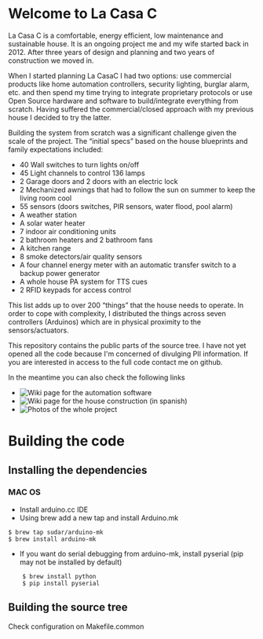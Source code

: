 # Welcome to La Casa C
La Casa C is a comfortable, energy efficient, low maintenance and sustainable house. It is an ongoing project me and my wife started back in 2012. After three years of design and planning and two years of construction we moved in.

When I started planning La CasaC I had two options: use commercial products like home automation controllers, security lighting, burglar alarm, etc. and then spend my time trying to integrate proprietary protocols or use Open Source hardware and software to build/integrate everything from scratch. Having suffered the commercial/closed approach with my previous house I decided to try the latter.

Building the system from scratch was a significant challenge given the scale of the project. The “initial specs” based on the house blueprints and family expectations included:

- 40 Wall switches to turn lights on/off
- 45 Light channels to control 136 lamps
- 2 Garage doors and 2 doors with an electric lock
- 2 Mechanized awnings that had to follow the sun on summer to keep the living room cool
- 55 sensors (doors switches, PIR sensors, water flood, pool alarm)
- A weather station 
- A solar water heater
- 7 indoor air conditioning units
- 2 bathroom heaters and 2 bathroom fans
- A kitchen range
- 8 smoke detectors/air quality sensors
- A four channel energy meter with an automatic transfer switch to a backup power generator
- A whole house PA system for TTS cues
- 2 RFID keypads for access control

This list adds up to over 200 “things” that the house needs to operate. In order to cope with complexity, I distributed the things across seven controllers (Arduinos) which are in physical proximity to the sensors/actuators. 

This repository contains the public parts of the source tree. I have not yet opened all the code because I'm concerned of divulging PII information. If you are interested in access to the full code contact me on github.

In the meantime you can also check the following links
* ![Wiki page for the automation software](http://cat101.bitbucket.org/en/#!index.md)
* ![Wiki page for the house construction (in spanish)](http://cat101.bitbucket.org/sp/#!index.md)
* ![Photos of the whole project](https://goo.gl/photos/PSqoa4BDfdnn28Vv8)


# Building the code
## Installing the dependencies
### MAC OS
* Install arduino.cc IDE
* Using brew add a new tap and install Arduino.mk 
```
$ brew tap sudar/arduino-mk
$ brew install arduino-mk
```
* If you want do serial debugging from arduino-mk, install pyserial (pip may not be installed by default)
```
	$ brew install python    
	$ pip install pyserial
```
## Building the source tree
Check configuration on Makefile.common
